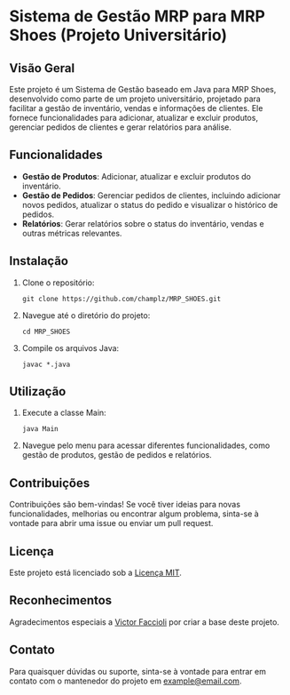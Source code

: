 # Sistema de Gestão MRP para MRP Shoes (Projeto Universitário)

## Visão Geral
Este projeto é um Sistema de Gestão baseado em Java para MRP Shoes, desenvolvido como parte de um projeto universitário, projetado para facilitar a gestão de inventário, vendas e informações de clientes. Ele fornece funcionalidades para adicionar, atualizar e excluir produtos, gerenciar pedidos de clientes e gerar relatórios para análise.

## Funcionalidades
- **Gestão de Produtos**: Adicionar, atualizar e excluir produtos do inventário.
- **Gestão de Pedidos**: Gerenciar pedidos de clientes, incluindo adicionar novos pedidos, atualizar o status do pedido e visualizar o histórico de pedidos.
- **Relatórios**: Gerar relatórios sobre o status do inventário, vendas e outras métricas relevantes.

## Instalação
1. Clone o repositório:
    ```
    git clone https://github.com/champlz/MRP_SHOES.git
    ```
2. Navegue até o diretório do projeto:
    ```
    cd MRP_SHOES
    ```
3. Compile os arquivos Java:
    ```
    javac *.java
    ```

## Utilização
1. Execute a classe Main:
    ```
    java Main
    ```
2. Navegue pelo menu para acessar diferentes funcionalidades, como gestão de produtos, gestão de pedidos e relatórios.

## Contribuições
Contribuições são bem-vindas! Se você tiver ideias para novas funcionalidades, melhorias ou encontrar algum problema, sinta-se à vontade para abrir uma issue ou enviar um pull request.

## Licença
Este projeto está licenciado sob a [Licença MIT](LICENSE).

## Reconhecimentos
Agradecimentos especiais a [Victor Faccioli](https://github.com/victorfaccioli) por criar a base deste projeto.

## Contato
Para quaisquer dúvidas ou suporte, sinta-se à vontade para entrar em contato com o mantenedor do projeto em [example@email.com](mailto:example@email.com).

